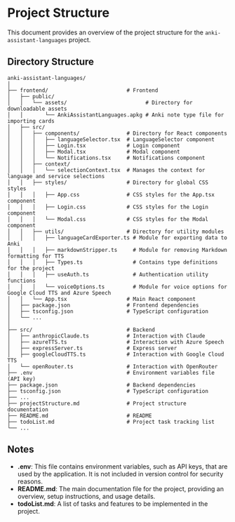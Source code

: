 # Project Structure

This document provides an overview of the project structure for the `anki-assistant-languages` project.

## Directory Structure

```
anki-assistant-languages/
│
├── frontend/                         # Frontend
│   ├── public/
│   │   └── assets/                         # Directory for downloadable assets
│   │       └── AnkiAssistantLanguages.apkg # Anki note type file for importing cards
│   ├── src/
│   │   ├── components/               # Directory for React components
│   │   │   ├── languageSelector.tsx  # LanguageSelector component
│   │   │   ├── Login.tsx             # Login component
│   │   │   ├── Modal.tsx             # Modal component
│   │   │   └── Notifications.tsx     # Notifications component
│   │   ├── context/
│   │   │   └── selectionContext.tsx  # Manages the context for language and service selections
│   │   ├── styles/                   # Directory for global CSS styles
│   │   │   ├── App.css               # CSS styles for the App.tsx component
│   │   │   ├── Login.css             # CSS styles for the Login component
│   │   │   └── Modal.css             # CSS styles for the Modal component
│   │   ├── utils/                    # Directory for utility modules
│   │   │   ├── languageCardExporter.ts # Module for exporting data to Anki
│   │   │   ├── markdownStripper.ts     # Module for removing Markdown formatting for TTS
│   │   │   ├── Types.ts                # Contains type definitions for the project
│   │   │   ├── useAuth.ts              # Authentication utility functions
│   │   │   └── voiceOptions.ts         # Module for voice options for Google Cloud TTS and Azure Speech
│   │   └── App.tsx                   # Main React component
│   ├── package.json                  # Frontend dependencies
│   ├── tsconfig.json                 # TypeScript configuration
│   └── ...
│
├── src/                              # Backend
│   ├── anthropicClaude.ts            # Interaction with Claude
│   ├── azureTTS.ts                   # Interaction with Azure Speech
│   ├── expressServer.ts              # Express server
│   ├── googleCloudTTS.ts             # Interaction with Google Cloud TTS
│   └── openRouter.ts                 # Interaction with OpenRouter
├── .env                              # Environment variables file (API key)
├── package.json                      # Backend dependencies
├── tsconfig.json                     # TypeScript configuration
├── ...
├── projectStructure.md               # Project structure documentation
├── README.md                         # README
├── todoList.md                       # Project task tracking list
└── ...
```

## Notes

- **.env**: This file contains environment variables, such as API keys, that are used by the application. It is not included in version control for security reasons.
- **README.md**: The main documentation file for the project, providing an overview, setup instructions, and usage details.
- **todoList.md**: A list of tasks and features to be implemented in the project.
